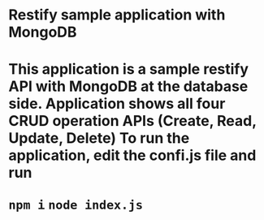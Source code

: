 <h1>Restify sample application with MongoDB<h1>

This application is a sample restify API with MongoDB at the database side.
Application shows all four CRUD operation APIs (Create, Read, Update, Delete)
To run the application, edit the confi.js file and run

<code>npm i</code>
<code>node index.js</code>
